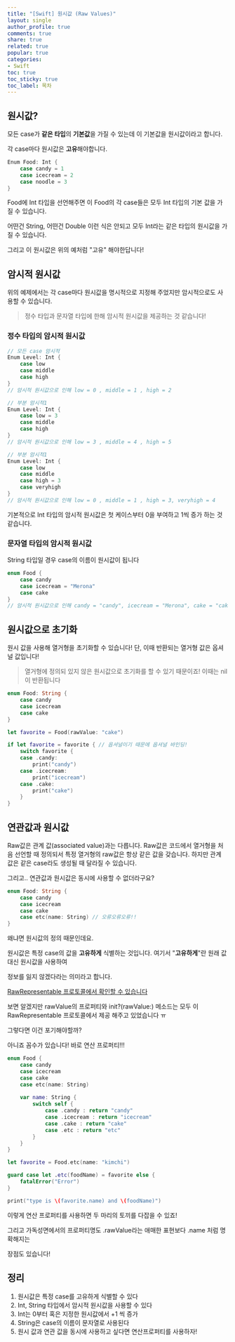 ```yaml
---
title: "[Swift] 원시값 (Raw Values)"
layout: single
author_profile: true
comments: true
share: true
related: true
popular: true
categories:
- Swift
toc: true
toc_sticky: true
toc_label: 목차
---
```


## 원시값?

모든 case가 **같은 타입**의 **기본값**을 가질 수 있는데 이 기본값을 원시값이라고 합니다.

각 case마다 원시값은 **고유**해야합니다.

```swift
Enum Food: Int {
    case candy = 1
    case icecream = 2
    case noodle = 3
}
```

Food에 Int 타입을 선언해주면 이 Food의 각 case들은 모두 Int 타입의 기본 값을 가질 수 있습니다.

어떤건 String, 어떤건 Double 이런 식은 안되고 모두 Int라는 같은 타입의 원시값을 가질 수 있습니다.

그리고 이 원시값은 위의 예처럼 "고유" 해야한답니다!

## 암시적 원시값

위의 예제에서는 각 case마다 원시값을 명시적으로 지정해 주었지만 암시적으로도 사용할 수 있습니다.

> 정수 타입과 문자열 타입에 한해 암시적 원시값을 제공하는 것 같습니다!

### 정수 타입의 암시적 원시값

```swift
// 모든 case 암시적
Enum Level: Int {
    case low 
    case middle
    case high
}
// 암시적 원시값으로 인해 low = 0 , middle = 1 , high = 2

// 부분 암시적1
Enum Level: Int {
    case low = 3
    case middle
    case high
}
// 암시적 원시값으로 인해 low = 3 , middle = 4 , high = 5

// 부분 암시적1
Enum Level: Int {
    case low 
    case middle
    case high = 3
    case veryhigh
}
// 암시적 원시값으로 인해 low = 0 , middle = 1 , high = 3, veryhigh = 4
```

기본적으로 Int 타입의 암시적 원시값은 첫 케이스부터 0을 부여하고 1씩 증가 하는 것 같습니다.

### 문자열 타입의 암시적 원시값

String 타입일 경우 case의 이름이 원시값이 됩니다

```swift
enum Food {
    case candy
    case icecream = "Merona"
    case cake
}
// 암시적 원시값으로 인해 candy = "candy", icecream = "Merona", cake = "cake"

```

## 원시값으로 초기화

원시 값을 사용해 열거형을 초기화할 수 있습니다! 단, 이때 반환되는 열거형 값은 옵셔널 값입니다!

> 열거형에 정의되 있지 않은 원시값으로 초기화를 할 수 있기 때문이죠! 이때는 nil이 반환됩니다

```swift
enum Food: String {
    case candy
    case icecream
    case cake
}

let favorite = Food(rawValue: "cake")

if let favorite = favorite { // 옵셔널이기 때문에 옵셔널 바인딩!
    switch favorite {
    case .candy:
        print("candy")
    case .icecream:
        print("icecream")
    case .cake:
        print("cake")
    }
}
```

## 연관값과 원시값

Raw값은 관계 값(associated value)과는 다릅니다. Raw값은 코드에서 열거형을 처음 선언할 때 정의되서 특정 열거형의 raw값은 항상 같은 값을 갖습니다. 하지만 관계 값은 같은 case라도 생성될 때 달라질 수 있습니다.

그리고.. 연관값과 원시값은 동시에 사용할 수 없더라구요?

```swift
enum Food: String {
    case candy
    case icecream
    case cake
    case etc(name: String) // 오류오류오류!!
}
```

왜냐면 원시값의 정의 때문인데요.

원시값은 특정 case의 값을 **고유하게** 식별하는 것입니다. 여기서 "**고유하게**"란 원래 값 대신 원시값을 사용하여

정보를 잃지 않겠다라는 의미라고 합니다.

[RawRepresentable 프로토콜에서 확인할 수 있습니다](https://developer.apple.com/documentation/swift/rawrepresentable)

보면 알겠지만 rawValue의 프로퍼티와 init?(rawValue:) 메소드는 모두 이 RawRepresentable 프로토콜에서 제공 해주고 있었습니다 ㅠ 

그렇다면 이건 포기해야할까? 

아니죠 꼼수가 있습니다! 바로 연산 프로퍼티!!!

```swift
enum Food {
    case candy
    case icecream
    case cake
    case etc(name: String)
    
    var name: String {
        switch self {
            case .candy : return "candy"
            case .icecream : return "icecream"
            case .cake : return "cake"
            case .etc : return "etc"
        }
    }
}

let favorite = Food.etc(name: "kimchi")

guard case let .etc(foodName) = favorite else {
    fatalError("Error")
}

print("type is \(favorite.name) and \(foodName)")
```

이렇게 연산 프로퍼티를 사용하면 두 마리의 토끼를 다잡을 수 있죠!

그리고 가독성면에서의 프로퍼티명도 .rawValue라는 애매한 표현보다 .name 처럼 명확해지는

장점도 있습니다!

## 정리

1. 원시값은 특정 case를 고유하게 식별할 수 있다
2. Int, String 타입에서 암시적 원시값을 사용할 수 있다
3. Int는 0부터 혹은 지정한 원시값에서 +1 씩 증가 
4. String은 case의 이름이 문자열로 사용된다
5. 원시 값과 연관 값을 동시에 사용하고 싶다면 연산프로퍼티를 사용하자!
